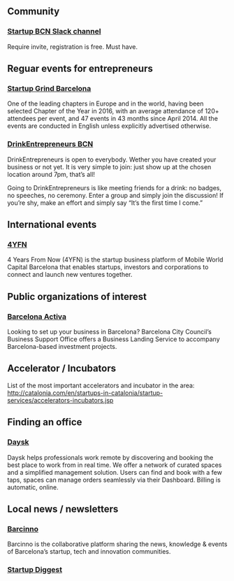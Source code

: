 ## Community

### [Startup BCN Slack channel](https://marsbased.com/startups/)

Require invite, registration is free. Must have.

## Reguar events for entrepreneurs

### [Startup Grind Barcelona](https://www.startupgrind.com/barcelona/)

One of the leading chapters in Europe and in the world, having been selected Chapter of the Year in 2016, with an average attendance of 120+ attendees per event, and 47 events in 43 months since April 2014. All the events are conducted in English unless explicitly advertised otherwise.

### [DrinkEntrepreneurs BCN](https://www.eventbrite.com/o/drinkentrepreneurs-bcn-15771673273)

DrinkEntrepreneurs is open to everybody. Wether you have created your business or not yet. It is very simple to join: just show up at the chosen location around 7pm, that’s all!

Going to DrinkEntrepreneurs is like meeting friends for a drink: no badges, no speeches, no ceremony. Enter a group and simply join the discussion! If you’re shy, make an effort and simply say “It’s the first time I come.”

## International events

### [4YFN](https://www.4yfn.com/)

4 Years From Now (4YFN) is the startup business platform of Mobile World Capital Barcelona that enables startups, investors and corporations to connect and launch new ventures together.


## Public organizations of interest

### [Barcelona Activa](https://empreses.barcelonactiva.cat/en/)

Looking to set up your business in Barcelona?
Barcelona City Council’s Business Support Office offers a Business Landing Service to accompany Barcelona-based investment projects.

## Accelerator / Incubators

List of the most important accelerators and incubator in the area: http://catalonia.com/en/startups-in-catalonia/startup-services/accelerators-incubators.jsp

## Finding an office

### [Daysk](https://app.daysk.com/list?place=Barcelona%252C%2520Spain&lat=41.3850639&long=2.1734034999999494&modality=day)

Daysk helps professionals work remote by discovering and booking the best place to work from in real time. We offer a network of curated spaces and a simplified management solution. Users can find and book with a few taps, spaces can manage orders seamlessly via their Dashboard. Billing is automatic, online.

## Local news / newsletters

### [Barcinno](http://www.barcinno.com/)

Barcinno is the collaborative platform sharing the news, knowledge & events of Barcelona’s startup, tech and innovation communities.

### [Startup Diggest](https://www.startupdigest.com/digests/barcelona)

